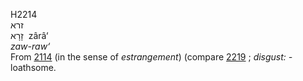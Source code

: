 H2214  
זרא  
זָרָא ‎ zârâ‘  
*zaw-raw‘*  
From [2114](h2114) (in the sense of *estrangement*) (compare
[2219](h2219) ; *disgust: -* loathsome.  

